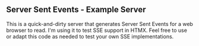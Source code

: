 ## Server Sent Events - Example Server

This is a quick-and-dirty server that generates Server Sent Events for a web browser to read.  I'm using it to test SSE support in HTMX.  Feel free to use or adapt this code as needed to test your own SSE implementations.